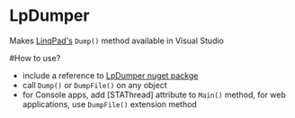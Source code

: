 # LpDumper
Makes [LinqPad's][1] `Dump()` method available in Visual Studio

#How to use?
- include a reference to [LpDumper nuget packge][2] 
- call `Dump()` or `DumpFile()` on any object
- for Console apps, add [STAThread] attribute to `Main()` method, for web applications, use `DumpFile()` extension method

[1]:http://linqpad.net
[2]:https://www.nuget.org/packages/LpDumper/1.0.0
